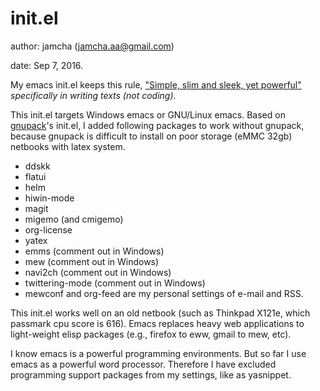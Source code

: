 # init.el
author: jamcha (jamcha.aa@gmail.com)

date: Sep 7, 2016.

My emacs init.el keeps this rule, ["Simple, slim and sleek, yet powerful"](http://scribes.sourceforge.net/) _specifically in writing texts (not coding)_.

This init.el targets Windows emacs or GNU/Linux emacs. Based on [gnupack](http://gnupack.osdn.jp/docs/latest/UsersGuide.html)'s init.el, I added following packages to work without gnupack, because gnupack is difficult to install on poor storage (eMMC 32gb) netbooks with latex system.

- ddskk
- flatui
- helm
- hiwin-mode
- magit
- migemo (and cmigemo)
- org-license
- yatex
- emms (comment out in Windows)
- mew (comment out in Windows)
- navi2ch (comment out in Windows)
- twittering-mode (comment out in Windows)
- mewconf and org-feed are my personal settings of e-mail and RSS.
 
This init.el works well on an old netbook (such as Thinkpad X121e, which passmark cpu score is 616). Emacs replaces heavy web applications to light-weight elisp packages (e.g., firefox to eww, gmail to mew, etc).

I know emacs is a powerful programming environments. But so far I use emacs as a powerful word processor. Therefore I have excluded programming support packages from my settings, like as yasnippet.
